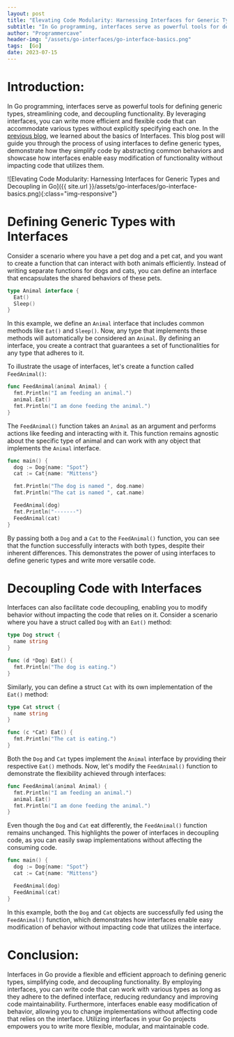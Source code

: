 ```yaml
---
layout: post
title: "Elevating Code Modularity: Harnessing Interfaces for Generic Types and Decoupling in Go"
subtitle: "In Go programming, interfaces serve as powerful tools for defining generic types, streamlining code, and decoupling functionality. By leveraging interfaces, you can write more efficient and flexible code that can accommodate various types without explicitly specifying each one. This blog post will guide you through the process of using interfaces to define generic types, demonstrate how they simplify code by abstracting common behaviors and showcase how interfaces enable easy modification of functionality without impacting code that utilizes them."
author: "Programmercave"
header-img: "/assets/go-interfaces/go-interface-basics.png"
tags:  [Go]
date: 2023-07-15
---
```


# Introduction:

In Go programming, interfaces serve as powerful tools for defining generic types, streamlining code, and decoupling functionality. By leveraging interfaces, you can write more efficient and flexible code that can accommodate various types without explicitly specifying each one. In the [previous blog]({{site.url}}/blog/2023/07/14/Unleashing-the-Power-of-Interfaces-in-Go-Simplifying-Code-Flexibility), we learned about the basics of Interfaces. This blog post will guide you through the process of using interfaces to define generic types, demonstrate how they simplify code by abstracting common behaviors and showcase how interfaces enable easy modification of functionality without impacting code that utilizes them.

![Elevating Code Modularity: Harnessing Interfaces for Generic Types and Decoupling in Go]({{ site.url }}/assets/go-interfaces/go-interface-basics.png){:class="img-responsive"}

# Defining Generic Types with Interfaces

Consider a scenario where you have a pet dog and a pet cat, and you want to create a function that can interact with both animals efficiently. Instead of writing separate functions for dogs and cats, you can define an interface that encapsulates the shared behaviors of these pets.

```go
type Animal interface {
  Eat()
  Sleep()
}
```

In this example, we define an `Animal` interface that includes common methods like `Eat()` and `Sleep()`. Now, any type that implements these methods will automatically be considered an `Animal`. By defining an interface, you create a contract that guarantees a set of functionalities for any type that adheres to it.

To illustrate the usage of interfaces, let's create a function called `FeedAnimal()`:

```go
func FeedAnimal(animal Animal) {
  fmt.Println("I am feeding an animal.")
  animal.Eat()
  fmt.Println("I am done feeding the animal.")
}
```

The `FeedAnimal()` function takes an `Animal` as an argument and performs actions like feeding and interacting with it. This function remains agnostic about the specific type of animal and can work with any object that implements the `Animal` interface.

```go
func main() {
  dog := Dog{name: "Spot"}
  cat := Cat{name: "Mittens"}

  fmt.Println("The dog is named ", dog.name)
  fmt.Println("The cat is named ", cat.name)

  FeedAnimal(dog)
  fmt.Println("-------")
  FeedAnimal(cat)
}
```

By passing both a `Dog` and a `Cat` to the `FeedAnimal()` function, you can see that the function successfully interacts with both types, despite their inherent differences. This demonstrates the power of using interfaces to define generic types and write more versatile code.

# Decoupling Code with Interfaces

Interfaces can also facilitate code decoupling, enabling you to modify behavior without impacting the code that relies on it. Consider a scenario where you have a struct called `Dog` with an `Eat()` method:

```go
type Dog struct {
  name string
}

func (d *Dog) Eat() {
  fmt.Println("The dog is eating.")
}
```

Similarly, you can define a struct `Cat` with its own implementation of the `Eat()` method:

```go
type Cat struct {
  name string
}

func (c *Cat) Eat() {
  fmt.Println("The cat is eating.")
}
```

Both the `Dog` and `Cat` types implement the `Animal` interface by providing their respective `Eat()` methods. Now, let's modify the `FeedAnimal()` function to demonstrate the flexibility achieved through interfaces:

```go
func FeedAnimal(animal Animal) {
  fmt.Println("I am feeding an animal.")
  animal.Eat()
  fmt.Println("I am done feeding the animal.")
}
```

Even though the `Dog` and `Cat` eat differently, the `FeedAnimal()` function remains unchanged. This highlights the power of interfaces in decoupling code, as you can easily swap implementations without affecting the consuming code.

```go
func main() {
  dog := Dog{name: "Spot"}
  cat := Cat{name: "Mittens"}

  FeedAnimal(dog)
  FeedAnimal(cat)
}
```

In this example, both the `Dog` and `Cat` objects are successfully fed using the `FeedAnimal()` function, which demonstrates how interfaces enable easy modification of behavior without impacting code that utilizes the interface.

# Conclusion:

Interfaces in Go provide a flexible and efficient approach to defining generic types, simplifying code, and decoupling functionality. By employing interfaces, you can write code that can work with various types as long as they adhere to the defined interface, reducing redundancy and improving code maintainability. Furthermore, interfaces enable easy modification of behavior, allowing you to change implementations without affecting code that relies on the interface. Utilizing interfaces in your Go projects empowers you to write more flexible, modular, and maintainable code.